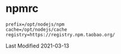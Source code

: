 # npmrc

```
prefix=/opt/nodejs/npm
cache=/opt/nodejs/cache
registry=https://registry.npm.taobao.org/
```

Last Modified 2021-03-13